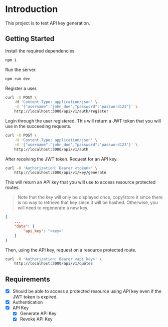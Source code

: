 # Introduction

This project is to test API key generation.

## Getting Started

Install the required dependencies.

```bash
npm i
```

Run the server.

```bash
npm run dev
```

Register a user.

```bash
curl -X POST \ 
    -H 'Content-Type: application/json' \
    -d '{"username":"john_doe","password":"password123"}' \
    http://localhost:3000/api/v1/auth/register
```

Login through the user registered. This will return a JWT token that you will use in the succeeding requests.

```bash
curl -X POST \
    -H 'Content-Type: application/json' \
    -d '{"username":"john_doe","password":"password123"}' \
    http://localhost:3000/api/v1/auth
```

After receiving the JWT token. Request for an API key.

```bash
curl -H 'Authorization: Bearer <token>' \
    http://localhost:3000/api/v1/key/generate
```

This will return an API key that you will use to access resource protected routes.

> Note that the key will only be displayed once, copy/store it since there
> is no way to retrieve that key since it will be hashed. Otherwise, you
> will need to regenerate a new key.

```json
{
    ...
    "data": {
        "api_key": "<key>"
    }
}
```

Then, using the API key, request on a resource protected route.

```bash
curl -H 'Authorization: Bearer <api_key>' \
    http://localhost:3000/api/v1/quotes
```


## Requirements

- [x] Should be able to access a protected resource using API key
even if the JWT token is expired.
- [x] Authentication
- [x] API Key
    - [x] Generate API Key
    - [x] Revoke API Key
